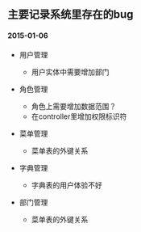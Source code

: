 ## 主要记录系统里存在的bug

#### 2015-01-06
* 用户管理
	* 用户实体中需要增加部门
	
* 角色管理
	* 角色上需要增加数据范围？
	* 在controller里增加权限标识符
	
* 菜单管理
	* 菜单表的外键关系
	
* 字典管理
	* 字典表的用户体验不好
	
* 部门管理
	* 菜单表的外键关系
